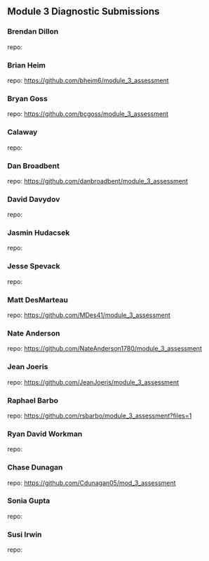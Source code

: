 ## Module 3 Diagnostic Submissions

### Brendan Dillon
repo:

### Brian Heim
repo: https://github.com/bheim6/module_3_assessment

### Bryan Goss
repo: https://github.com/bcgoss/module_3_assessment

### Calaway
repo:

### Dan Broadbent
repo: https://github.com/danbroadbent/module_3_assessment

### David Davydov
repo:

### Jasmin Hudacsek
repo:

### Jesse Spevack
repo:

### Matt DesMarteau
repo: https://github.com/MDes41/module_3_assessment

### Nate Anderson
repo: https://github.com/NateAnderson1780/module_3_assessment

### Jean Joeris
repo: https://github.com/JeanJoeris/module_3_assessment

### Raphael Barbo
repo: https://github.com/rsbarbo/module_3_assessment?files=1

### Ryan David Workman
repo:

### Chase Dunagan
repo: https://github.com/Cdunagan05/mod_3_assessment

### Sonia Gupta
repo:

### Susi Irwin
repo:
